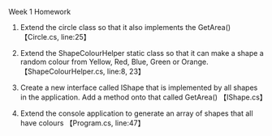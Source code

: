 Week 1 Homework


1. Extend the circle class so that it also implements the GetArea()
【Circle.cs, line:25】

2. Extend the ShapeColourHelper static class so that it can make a shape a random colour from Yellow, Red, Blue, Green or Orange.
【ShapeColourHelper.cs, line:8, 23】

3. Create a new interface called IShape that is implemented by all shapes in the application. Add a method onto that called GetArea()
【IShape.cs】

4. Extend the console application to generate an array of shapes that all have colours
【Program.cs, line:47】